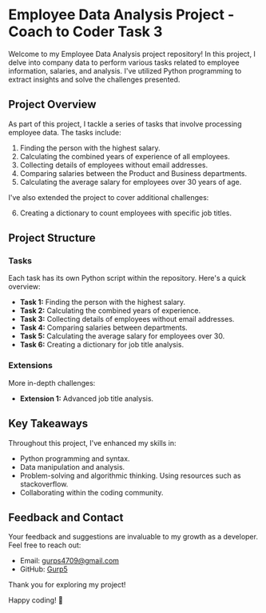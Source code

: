 # Employee Data Analysis Project - Coach to Coder Task 3

Welcome to my Employee Data Analysis project repository! In this project, I delve into company data to perform various tasks related to employee information, salaries, and analysis. I've utilized Python programming to extract insights and solve the challenges presented.

## Project Overview

As part of this project, I tackle a series of tasks that involve processing employee data. The tasks include:

1. Finding the person with the highest salary.
2. Calculating the combined years of experience of all employees.
3. Collecting details of employees without email addresses.
4. Comparing salaries between the Product and Business departments.
5. Calculating the average salary for employees over 30 years of age.

I've also extended the project to cover additional challenges:

6. Creating a dictionary to count employees with specific job titles.

## Project Structure

### Tasks

Each task has its own Python script within the repository. Here's a quick overview:

- **Task 1:** Finding the person with the highest salary.
- **Task 2:** Calculating the combined years of experience.
- **Task 3:** Collecting details of employees without email addresses.
- **Task 4:** Comparing salaries between departments.
- **Task 5:** Calculating the average salary for employees over 30.
- **Task 6:** Creating a dictionary for job title analysis.

### Extensions

More in-depth challenges:

- **Extension 1:** Advanced job title analysis.

## Key Takeaways

Throughout this project, I've enhanced my skills in:

- Python programming and syntax.
- Data manipulation and analysis.
- Problem-solving and algorithmic thinking. Using resources such as stackoverflow.
- Collaborating within the coding community.


## Feedback and Contact

Your feedback and suggestions are invaluable to my growth as a developer. Feel free to reach out:

- Email: gurps4709@gmail.com
- GitHub: [Gurp5]((https://github.com/Gurp5))

Thank you for exploring my project!

Happy coding! 🚀
